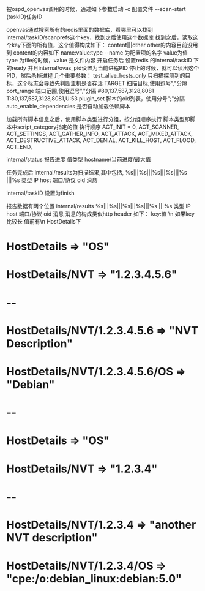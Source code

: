 被ospd_openvas调用的时候，通过如下参数启动
-c 配置文件 --scan-start (taskID)任务ID

openvas通过搜索所有的redis里面的数据库，看哪里可以找到
internal/taskID/scanprefs这个key，找到之后使用这个数据库
找到之后，读取这个key下面的所有值，这个值得构成如下：
content|||other other的内容目前没用到
content的内容如下
name:value:type --name 为配置项的名字 value为值 type 为file的时候，value 是文件内容
开启任务后
设置redis 的internal/taskID 下的ready 并且internal/ovas_pid设置为当前进程PID
停止的时候，就可以读出这个PID，然后杀掉进程
几个重要参数：
test_alive_hosts_only 只扫描探测到的目标，这个标志会导致先判断主机是否存活
TARGET  扫描目标,使用逗号","分隔
port_range 端口范围,使用逗号","分隔 #80,137,587,3128,8081 T:80,137,587,3128,8081,U:53
plugin_set 脚本的oid列表，使用分号";"分隔
auto_enable_dependencies 是否自动加载依赖脚本

加载所有脚本信息之后，使用脚本类型进行分组，按分组顺序执行
脚本类型即脚本中script_category指定的值
执行顺序
  ACT_INIT = 0,
  ACT_SCANNER,
  ACT_SETTINGS,
  ACT_GATHER_INFO,
  ACT_ATTACK,
  ACT_MIXED_ATTACK,
  ACT_DESTRUCTIVE_ATTACK,
  ACT_DENIAL,
  ACT_KILL_HOST,
  ACT_FLOOD,
  ACT_END,

internal/status 报告进度
值类型 hostname/当前进度/最大值


任务完成后
internal/results为扫描结果,其中包括,
%s|||%s|||%s|||%s|||%s |||%s
类型 IP host 端口/协议 oid 消息


internal/taskID 设置为finish


报告数据有两个位置
internal/results
%s|||%s|||%s|||%s|||%s |||%s
类型 IP host 端口/协议 oid 消息
消息的构成类似http header  如下：
key:值 \n 如果key比较长 值前有\n
HostDetails下
# HostDetails                     => "OS"
# HostDetails/NVT                 => "1.2.3.4.5.6"
# --
# HostDetails/NVT/1.2.3.4.5.6     => "NVT Description"
# HostDetails/NVT/1.2.3.4.5.6/OS  => "Debian"
# --
# HostDetails                     => "OS"
# HostDetails/NVT                 => "1.2.3.4"
# --
# HostDetails/NVT/1.2.3.4         => "another NVT description"
# HostDetails/NVT/1.2.3.4/OS      => "cpe:/o:debian_linux:debian:5.0"